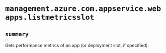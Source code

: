 # `management.azure.com.appservice.webapps.listmetricsslot`

## `summary`
Gets performance metrics of an app (or deployment slot, if specified).


